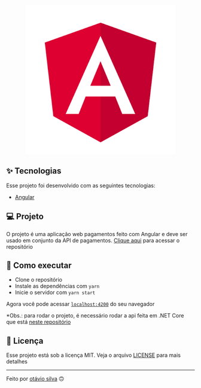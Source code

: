 <p align="center"><a href="https://angular.io/" target="_blank"><img src="./.github/logo.svg" width="400"></a></p>

## ✨ Tecnologias

Esse projeto foi desenvolvido com as seguintes tecnologias:

- [Angular](https://angular.io/)

## 💻 Projeto

O projeto é uma aplicação web pagamentos feito com Angular e deve ser usado em conjunto da API de pagamentos. [Clique aqui](https://github.com/otaviothor/api-payment-dotnet) para acessar o repositório

## 🚀 Como executar

- Clone o repositório
- Instale as dependências com `yarn`
- Inicie o servidor com `yarn start`

Agora você pode acessar [`localhost:4200`](http://localhost:4200) do seu navegador

*Obs.: para rodar o projeto, é necessário rodar a api feita em .NET Core que está [neste repositório](https://github.com/otaviothor/api-payment-dotnet/)

## 📄 Licença

Esse projeto está sob a licença MIT. Veja o arquivo [LICENSE](LICENSE) para mais detalhes

---

Feito por [otávio silva](https://otaviothor.github.io/) 🙃
